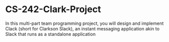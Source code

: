 # CS-242-Clark-Project
In this multi-part team programming project, you will design and implement Clack (short for
Clarkson Slack), an instant messaging application akin to Slack that runs as a standalone
application
